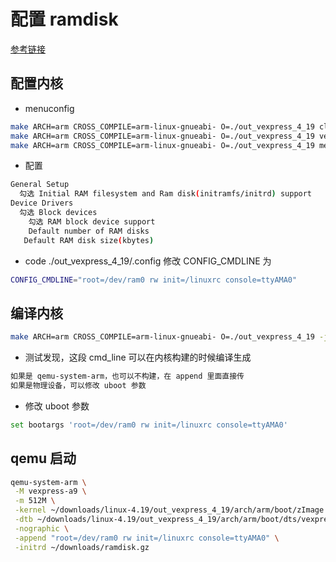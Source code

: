 # 配置 ramdisk

[参考链接](https://blog.csdn.net/yuntongsf/article/details/78207464)

## 配置内核

- menuconfig

```sh
make ARCH=arm CROSS_COMPILE=arm-linux-gnueabi- O=./out_vexpress_4_19 clean
make ARCH=arm CROSS_COMPILE=arm-linux-gnueabi- O=./out_vexpress_4_19 vexpress_defconfig
make ARCH=arm CROSS_COMPILE=arm-linux-gnueabi- O=./out_vexpress_4_19 menuconfig
```

- 配置

```sh
General Setup
  勾选 Initial RAM filesystem and Ram disk(initramfs/initrd) support
Device Drivers
  勾选 Block devices
    勾选 RAM block device support
    Default number of RAM disks
   Default RAM disk size(kbytes)
```

- code ./out_vexpress_4_19/.config
  修改 CONFIG_CMDLINE 为

```sh
CONFIG_CMDLINE="root=/dev/ram0 rw init=/linuxrc console=ttyAMA0"
```

## 编译内核

```sh
make ARCH=arm CROSS_COMPILE=arm-linux-gnueabi- O=./out_vexpress_4_19 -j8
```

- 测试发现，这段 cmd_line 可以在内核构建的时候编译生成

```sh
如果是 qemu-system-arm，也可以不构建，在 append 里面直接传
如果是物理设备，可以修改 uboot 参数
```

- 修改 uboot 参数

```sh
set bootargs 'root=/dev/ram0 rw init=/linuxrc console=ttyAMA0'
```

## qemu 启动

```sh
qemu-system-arm \
 -M vexpress-a9 \
 -m 512M \
 -kernel ~/downloads/linux-4.19/out_vexpress_4_19/arch/arm/boot/zImage \
 -dtb ~/downloads/linux-4.19/out_vexpress_4_19/arch/arm/boot/dts/vexpress-v2p-ca9.dtb \
 -nographic \
 -append "root=/dev/ram0 rw init=/linuxrc console=ttyAMA0" \
 -initrd ~/downloads/ramdisk.gz

```
